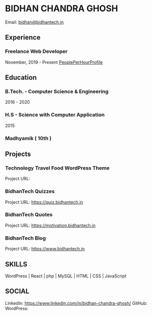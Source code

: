 # BIDHAN CHANDRA GHOSH
Email: bidhan@bidhantech.in


## Experience
### Freelance Web Developer
November, 2019 - Present
[PeoplePerHourProfile](https://pph.me/bidhantech)

## Education

### B.Tech. - Computer Science & Engineering
2016 - 2020

### H.S - Science with Computer Application
2015

### Madhyamik ( 10th )


## Projects
### Technology Travel Food WordPress Theme
Project URL:

### BidhanTech Quizzes
Project URL: https://quiz.bidhantech.in

### BidhanTech Quotes
Project URL: https://motivation.bidhantech.in

### BidhanTech Blog
Project URL: https://www.bidhantech.in

## SKILLS
WordPress | React | php | MySQL | HTML | CSS | JavaScript

## SOCIAL
LinkedIn: https://www.linkedin.com/in/bidhan-chandra-ghosh/
GitHub:
WordPress:
<!--
**bidhantech/bidhantech** is a ✨ _special_ ✨ repository because its `README.md` (this file) appears on your GitHub profile.

Here are some ideas to get you started:

- 🔭 I’m currently working on ...
- 🌱 I’m currently learning ...
- 👯 I’m looking to collaborate on ...
- 🤔 I’m looking for help with ...
- 💬 Ask me about ...
- 📫 How to reach me: ...
- 😄 Pronouns: ...
- ⚡ Fun fact: ...
-->

